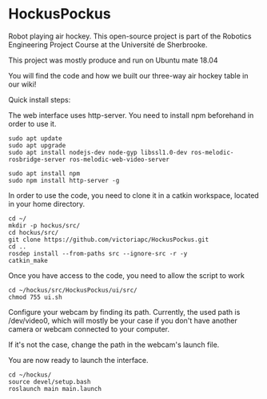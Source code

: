 # HockusPockus
Robot playing air hockey.
This open-source project is part of the Robotics Engineering Project Course at the Université de Sherbrooke.

This project was mostly produce and run on Ubuntu mate 18.04

You will find the code and how we built our three-way air hockey table in our wiki!

Quick install steps:

The web interface uses http-server. You need to install npm beforehand in order to use it.

    sudo apt update
    sudo apt upgrade
    sudo apt install nodejs-dev node-gyp libssl1.0-dev ros-melodic-rosbridge-server ros-melodic-web-video-server

	sudo apt install npm
	sudo npm install http-server -g

In order to use the code, you need to clone it in a catkin workspace, located in your home directory.

    cd ~/
    mkdir -p hockus/src/
    cd hockus/src/
    git clone https://github.com/victoriapc/HockusPockus.git
    cd ..
    rosdep install --from-paths src --ignore-src -r -y
    catkin_make

Once you have access to the code, you need to allow the script to work

    cd ~/hockus/src/HockusPockus/ui/src/
    chmod 755 ui.sh

Configure your webcam by finding its path. Currently, the used path is /dev/video0, which will mostly be your case if you don't have another camera or webcam connected to your computer.

If it's not the case, change the path in the webcam's launch file.

You are now ready to launch the interface.

    cd ~/hockus/
    source devel/setup.bash
    roslaunch main main.launch

